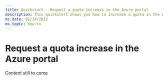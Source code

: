 ```yaml
---
title: Quickstart - Request a quota increase in the Azure portal
description: This quickstart shows you how to increase a quota in the Azure portal.
ms.date: 02/14/2022
ms.topic: how-to
---
```


# Request a quota increase in the Azure portal

Content still to come